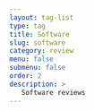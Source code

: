 ```yaml
---
layout: tag-list
type: tag
title: Software
slug: software
category: review
menu: false
submenu: false
order: 2
description: >
   Software reviews
---
```

